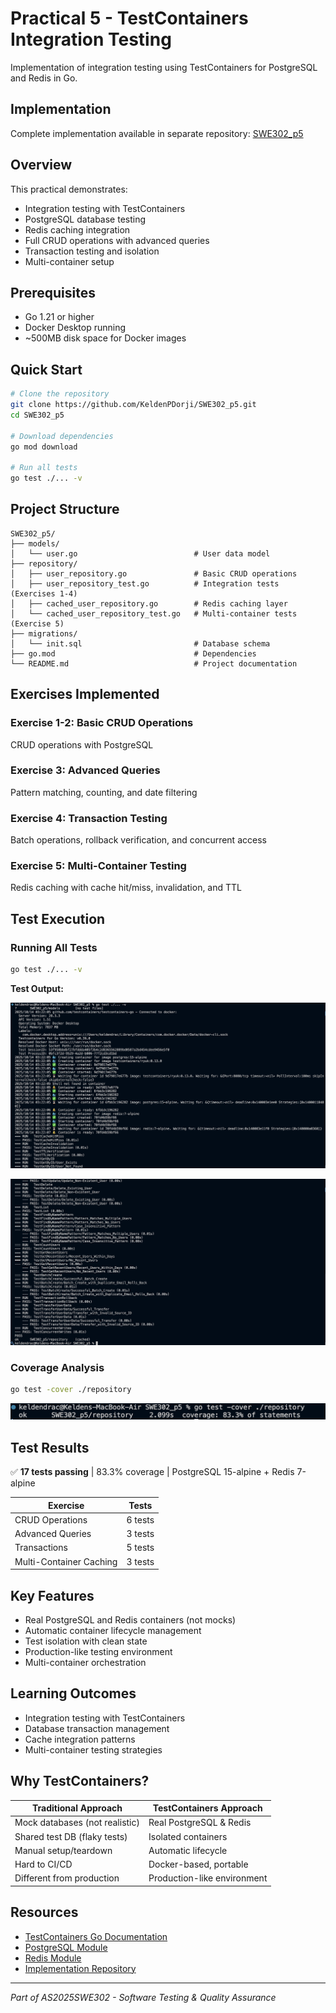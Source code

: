 # Practical 5 - TestContainers Integration Testing

Implementation of integration testing using TestContainers for PostgreSQL and Redis in Go.

## Implementation

Complete implementation available in separate repository: [SWE302_p5](https://github.com/KeldenPDorji/SWE302_p5)

## Overview

This practical demonstrates:
- Integration testing with TestContainers
- PostgreSQL database testing
- Redis caching integration
- Full CRUD operations with advanced queries
- Transaction testing and isolation
- Multi-container setup

## Prerequisites

- Go 1.21 or higher
- Docker Desktop running
- ~500MB disk space for Docker images

## Quick Start

```bash
# Clone the repository
git clone https://github.com/KeldenPDorji/SWE302_p5.git
cd SWE302_p5

# Download dependencies
go mod download

# Run all tests
go test ./... -v
```

## Project Structure

```
SWE302_p5/
├── models/
│   └── user.go                          # User data model
├── repository/
│   ├── user_repository.go               # Basic CRUD operations
│   ├── user_repository_test.go          # Integration tests (Exercises 1-4)
│   ├── cached_user_repository.go        # Redis caching layer
│   └── cached_user_repository_test.go   # Multi-container tests (Exercise 5)
├── migrations/
│   └── init.sql                         # Database schema
├── go.mod                               # Dependencies
└── README.md                            # Project documentation
```

## Exercises Implemented

### Exercise 1-2: Basic CRUD Operations
CRUD operations with PostgreSQL

### Exercise 3: Advanced Queries
Pattern matching, counting, and date filtering

### Exercise 4: Transaction Testing
Batch operations, rollback verification, and concurrent access

### Exercise 5: Multi-Container Testing
Redis caching with cache hit/miss, invalidation, and TTL

## Test Execution

### Running All Tests
```bash
go test ./... -v
```

**Test Output:**

![Test Execution](image1.png)

![All Tests Passing](image2.png)

### Coverage Analysis
```bash
go test -cover ./repository
```

![Coverage Report](image3.png)

## Test Results

✅ **17 tests passing** | 83.3% coverage | PostgreSQL 15-alpine + Redis 7-alpine

| Exercise | Tests |
|----------|-------|
| CRUD Operations | 6 tests |
| Advanced Queries | 3 tests |
| Transactions | 5 tests |
| Multi-Container Caching | 3 tests |

## Key Features

- Real PostgreSQL and Redis containers (not mocks)
- Automatic container lifecycle management
- Test isolation with clean state
- Production-like testing environment
- Multi-container orchestration

## Learning Outcomes

- Integration testing with TestContainers
- Database transaction management
- Cache integration patterns
- Multi-container testing strategies

## Why TestContainers?

| Traditional Approach | TestContainers Approach |
|---------------------|------------------------|
| Mock databases (not realistic) | Real PostgreSQL & Redis |
| Shared test DB (flaky tests) | Isolated containers |
| Manual setup/teardown | Automatic lifecycle |
| Hard to CI/CD | Docker-based, portable |
| Different from production | Production-like environment |

## Resources

- [TestContainers Go Documentation](https://golang.testcontainers.org/)
- [PostgreSQL Module](https://golang.testcontainers.org/modules/postgres/)
- [Redis Module](https://golang.testcontainers.org/modules/redis/)
- [Implementation Repository](https://github.com/KeldenPDorji/SWE302_p5)

---

*Part of AS2025SWE302 - Software Testing & Quality Assurance*
